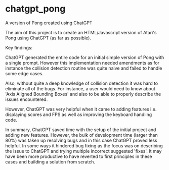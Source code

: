# chatgpt_pong
A version of Pong created using ChatGPT

The aim of this project is to create an HTML/Javascript version of Atari's Pong using ChatGPT (as far as possible).

Key findings:

ChatGPT generated the entire code for an initial simple version of Pong with a single prompt. However this implementation needed amendments as for instance the collision detection routine was quite naive and failed to handle some edge cases.

Also, without quite a deep knowledge of collision detection it was hard to eliminate all of the bugs. For instance, a user would need to know about 'Axis Aligned Bounding Boxes' and also to be able to properly describe the issues encountered.

However, ChatGPT was very helpful when it came to adding features i.e. displaying scores and FPS as well as improving the keyboard handling code.

In summary, ChatGPT saved time with the setup of the initial project and adding new features. However, the bulk of development time (larger than 80%) was taken up resolving bugs and in this case ChatGPT proved less helpful. In some ways it hindered bug fixing as the focus was on describing the issue to ChatGPT and trying multiple incorrect suggested 'fixes'. It may have been more productive to have reverted to first principles in these cases and building a solution from scratch.


